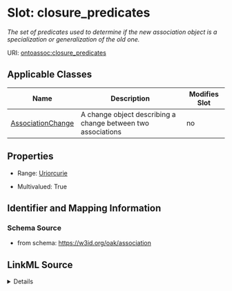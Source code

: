 # Slot: closure_predicates


_The set of predicates used to determine if the new association object is a specialization or generalization of the old one._



URI: [ontoassoc:closure_predicates](https://w3id.org/oak/association/closure_predicates)



<!-- no inheritance hierarchy -->




## Applicable Classes

| Name | Description | Modifies Slot |
| --- | --- | --- |
[AssociationChange](AssociationChange.md) | A change object describing a change between two associations |  no  |







## Properties

* Range: [Uriorcurie](Uriorcurie.md)

* Multivalued: True





## Identifier and Mapping Information







### Schema Source


* from schema: https://w3id.org/oak/association




## LinkML Source

<details>
```yaml
name: closure_predicates
description: The set of predicates used to determine if the new association object
  is a specialization or generalization of the old one.
from_schema: https://w3id.org/oak/association
rank: 1000
multivalued: true
alias: closure_predicates
domain_of:
- AssociationChange
range: uriorcurie

```
</details>